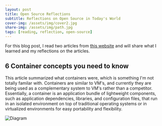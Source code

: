 ```yaml
---
layout: post
title: Open Source Reflections
subtitle: Reflections on Open Source in Today's World
cover-img: /assets/img/cover2.jpg
share-img: /assets/img/path.jpg
tags: [reading, reflection, open-source]
---
```

For this blog post, I read two articles from [this website](https://opensource.com/article/20/12/containers-101) and will share what I learned and my reflections on the articles. 

## 6 Container concepts you need to know 

This article summarized what containers were, which is something I'm not totally familar with. Containers are similar to VM's, and currently they are being used as a complementary system to VM's rather than a competitor. Essentially, a container is an application bundle of lightweight components, such as application dependencies, libraries, and configuration files, that run in an isolated environment on top of traditional operating systems or in virtualized environments for easy portability and flexibility. 

![Diagram](https://opensource.com/sites/default/files/uploads/container_architecture.png)
